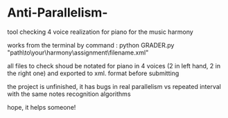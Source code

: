 # Anti-Parallelism-
tool checking 4 voice realization for piano for the music harmony

works from the terminal by command : python GRADER.py "path\to\your\harmony\assignment\filename.xml"

all files to check shoud be notated for piano in 4 voices (2 in left hand, 2 in the right one) and exported to xml. format before submitting

the project is unfinished, it has bugs in real parallelism vs repeated interval with the same notes recognition algorithms

hope, it helps someone!
